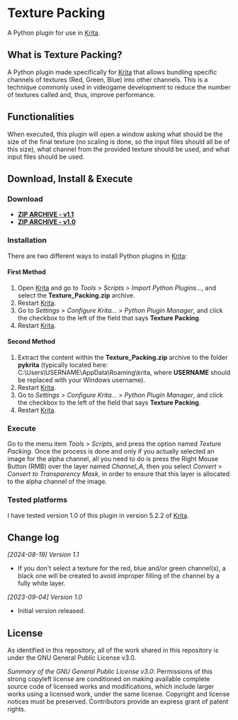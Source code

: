 # Texture Packing
A Python plugin for use in [Krita](https://krita.org).

## What is Texture Packing?
A Python plugin made specifically for [Krita](https://krita.org) that allows bundling specific channels of textures (Red, Green, Blue) into other channels. This is a technique commonly used in videogame development to reduce the number of textures called and, thus, improve performance.

## Functionalities
When executed, this plugin will open a window asking what should be the size of the final texture (no scaling is done, so the input files should all be of this size), what channel from the provided texture should be used, and what input files should be used.

## Download, Install & Execute
### Download
+ **[ZIP ARCHIVE - v1.1](https://github.com/esuriddick/Programming/raw/main/Python/Krita/Texture_Packing/Downloads/Texture_Packing_v1.1.zip)**
+ **[ZIP ARCHIVE - v1.0](https://github.com/esuriddick/Programming/raw/main/Python/Krita/Texture_Packing/Downloads/Texture_Packing_v1.0.zip)**

### Installation
There are two different ways to install Python plugins in [Krita](https://krita.org):
#### First Method
1. Open [Krita](https://krita.org) and go to _Tools_ > _Scripts_ > _Import Python Plugins..._, and select the **Texture_Packing.zip** archive.
2. Restart [Krita](https://krita.org).
3. Go to _Settings_ > _Configure Krita..._ > _Python Plugin Manager_, and click the checkbox to the left of the field that says **Texture Packing**.
4. Restart [Krita](https://krita.org).

#### Second Method
1. Extract the content within the **Texture_Packing.zip** archive to the folder **pykrita** (typically located here: C:\Users\USERNAME\AppData\Roaming\krita, where **USERNAME** should be replaced with your Windows username).
2. Restart [Krita](https://krita.org).
3. Go to _Settings_ > _Configure Krita..._ > _Python Plugin Manager_, and click the checkbox to the left of the field that says **Texture Packing**.
4. Restart [Krita](https://krita.org).

### Execute
Go to the menu item _Tools_ > _Scripts_, and press the option named _Texture Packing_. Once the process is done and only if you actually selected an image for the alpha channel, all you need to do is press the Right Mouse Button (RMB) over the layer named _Channel_A_, then you select _Convert_ > _Convert to Transparency Mask_, in order to ensure that this layer is allocated to the alpha channel of the image.

### Tested platforms
I have tested version 1.0 of this plugin in version 5.2.2 of [Krita](https://krita.org).

## Change log
_[2024-08-19] Version 1.1_
- If you don't select a texture for the red, blue and/or green channel(s), a black one will be created to avoid improper filling of the channel by a fully white layer.

_[2023-09-04] Version 1.0_
- Initial version released.

## License
As identified in this repository, all of the work shared in this repository is under the GNU General Public License v3.0.

_Summary of the GNU General Public License v3.0_: Permissions of this strong copyleft license are conditioned on making available complete source code of licensed works and modifications, which include larger works using a licensed work, under the same license. Copyright and license notices must be preserved. Contributors provide an express grant of patent rights.
